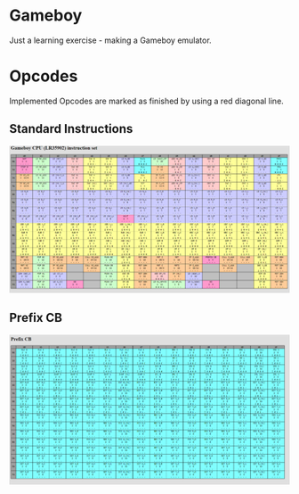 # Gameboy

Just a learning exercise - making a Gameboy emulator.

# Opcodes

Implemented Opcodes are marked as finished by using a red diagonal line.

## Standard Instructions

![Standard Instructions](opcodes.png)

## Prefix CB

![Prefix CB](prefixcb.png)

